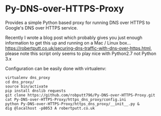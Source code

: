 # Py-DNS-over-HTTPS-Proxy
Provides a simple Python based proxy for running DNS over HTTPS to Google's DNS over HTTPS service.

Recently I wrote a blog post which probably gives you just enough information to get this up and running on a Mac / Linux box... https://robertputt.co.uk/securing-dns-traffic-with-dns-over-https.html, please note this script only seems to play nice with Python2.7 not Python 3.x

Configuration can be easily done with virtualenv:

```
virtualenv dns_proxy
cd dns_proxy/
source bin/activate
pip install dnslib requests
git clone https://github.com/robputt796/Py-DNS-over-HTTPS-Proxy.git
cat Py-DNS-over-HTTPS-Proxy/https_dns_proxy/config.ini
python Py-DNS-over-HTTPS-Proxy/https_dns_proxy/__init__.py &
dig @localhost -p8053 A robertputt.co.uk
```
